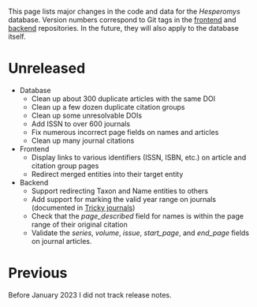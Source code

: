 This page lists major changes in the code and data for the _Hesperomys_ database.
Version numbers correspond to Git tags in the
[frontend](https://github.com/JelleZijlstra/hesperomys/) and
[backend](https://github.com/JelleZijlstra/taxonomy/) repositories. In the future,
they will also apply to the database itself.

# Unreleased

- Database
  - Clean up about 300 duplicate articles with the same DOI
  - Clean up a few dozen duplicate citation groups
  - Clean up some unresolvable DOIs
  - Add ISSN to over 600 journals
  - Fix numerous incorrect page fields on names and articles
  - Clean up many journal citations
- Frontend
  - Display links to various identifiers (ISSN, ISBN, etc.) on
    article and citation group pages
  - Redirect merged entities into their target entity
- Backend
  - Support redirecting Taxon and Name entities to others
  - Add support for marking the valid year range on journals
    (documented in [Tricky journals](/docs/tricky-journals))
  - Check that the _page_described_ field for names is within
    the page range of their original citation
  - Validate the _series_, _volume_, _issue_, _start_page_,
    and _end_page_ fields on journal articles.

# Previous

Before January 2023 I did not track release notes.
